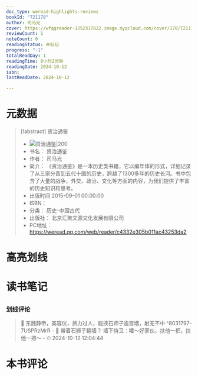 ```yaml
---
doc_type: weread-highlights-reviews
bookId: "721178"
author: 司马光
cover: https://wfqqreader-1252317822.image.myqcloud.com/cover/178/721178/t7_721178.jpg
reviewCount: 1
noteCount: 0
readingStatus: 未标记
progress: "-1"
totalReadDay: 1
readingTime: 0小时2分钟
readingDate: 2024-10-12
isbn: 
lastReadDate: 2024-10-12

---
```

# 元数据
> [!abstract] 资治通鉴
> - ![ 资治通鉴|200](https://wfqqreader-1252317822.image.myqcloud.com/cover/178/721178/t7_721178.jpg)
> - 书名： 资治通鉴
> - 作者： 司马光
> - 简介： 《资治通鉴》是一本历史类书籍，它以编年体的形式，详细记录了从三家分晋到五代十国的历史，跨越了1300多年的历史长河。书中包含了大量的战争，外交、政治、文化等方面的内容，为我们提供了丰富的历史知识和思考。
> - 出版时间 2015-09-01 00:00:00
> - ISBN： 
> - 分类： 历史-中国古代
> - 出版社： 北京汇聚文源文化发展有限公司
> - PC地址：https://weread.qq.com/web/reader/c4332e305b011ac43253da2

# 高亮划线

# 读书笔记

## 

### 划线评论
> 📌 东魏静帝，美容仪，旅力过人，能挟石师子逾宫墙，射无不中  ^8031797-7USPRzMrR
    - 💭 带着石狮子翻墙？
墙下侍卫：嚯～好家伙，扶他一把，扶他一把～
    - ⏱ 2024-10-12 12:04:44
   
# 本书评论
